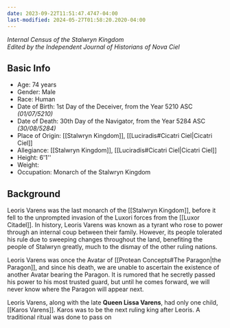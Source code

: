 ```yaml
---
date: 2023-09-22T11:51:47.4747-04:00
last-modified: 2024-05-27T01:58:20.2020-04:00
---
```

_Internal Census of the Stalwryn Kingdom_  
*Edited by the Independent Journal of Historians of Nova Ciel*
## Basic Info
- Age: 74 years
- Gender: Male
- Race: Human
- Date of Birth: 1st Day of the Deceiver, from the Year 5210 ASC *(01/07/5210)*
- Date of Death: 30th Day of the Navigator, from the Year 5284 ASC *(30/08/5284)*
- Place of Origin: [[Stalwryn Kingdom]], [[Luciradis#Cicatri Ciel|Cicatri Ciel]]
- Allegiance: [[Stalwryn Kingdom]], [[Luciradis#Cicatri Ciel|Cicatri Ciel]]
- Height: 6'1''
- Weight:
- Occupation: Monarch of the Stalwryn Kingdom

## Background

Leoris Varens was the last monarch of the [[Stalwryn Kingdom]], before it fell to the unprompted invasion of the Luxori forces from the [[Luxor Citadel]]. In history, Leoris Varens was known as a tyrant who rose to power through an internal coup between their family. However, its people tolerated his rule due to sweeping changes throughout the land, benefiting the people of Stalwryn greatly, much to the dismay of the other ruling nations.

Leoris Varens was once the Avatar of [[Protean Concepts#The Paragon|the Paragon]], and since his death, we are unable to ascertain the existence of another Avatar bearing the Paragon. It is rumored that he secretly passed his power to his most trusted guard, but until he comes forward, we will never know where the Paragon will appear next.

Leoris Varens, along with the late **Queen Lissa Varens**, had only one child, [[Karos Varens]]. Karos was to be the next ruling king after Leoris. A traditional ritual was done to pass on 